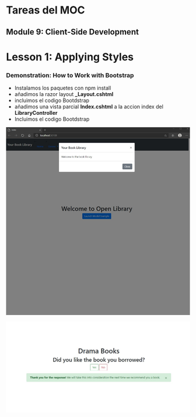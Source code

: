 # Tareas del MOC

## Module 9: Client-Side Development

# Lesson 1: Applying Styles

### Demonstration: How to Work with Bootstrap 

- Instalamos los paquetes con npm install
- añadimos la razor layout  **_Layout.cshtml**
- incluimos el codigo Bootdstrap
- añadimos una vista parcial **Index.cshtml** a la accion index del **LibraryController**
- Incluimos el codigo Bootdstrap

![](./img/Captura1.jpg)

![](./img/Captura2.jpg)